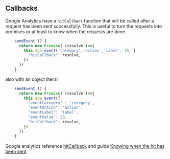 ## Callbacks

Google Analytics have a `hitCallback` function that will be called after a request has been sent successfully. This is useful to turn the requests into promises or at least to know when the requests are done.

```js
    sendEvent () {
      return new Promise( (resolve )=>{
        this.$ga.event('category','action','label', 20, {
          "hitCallback": resolve,
        })
      })
    }
```
also with an object literal

```js
    sendEvent () {
      return new Promise( (resolve )=>{
        this.$ga.event({
          "eventCategory" : 'category',
          "eventAction": 'action',
          "eventLabel": 'label',
          "eventValue": 20,
          "hitCallback": resolve,
        })
      })
    }
```

Google analytics reference [hitCallback](https://developers.google.com/analytics/devguides/collection/analyticsjs/field-reference#hitCallback) and guide [Knowing when the hit has been sent
](https://developers.google.com/analytics/devguides/collection/analyticsjs/sending-hits#knowing_when_the_hit_has_been_sent)
